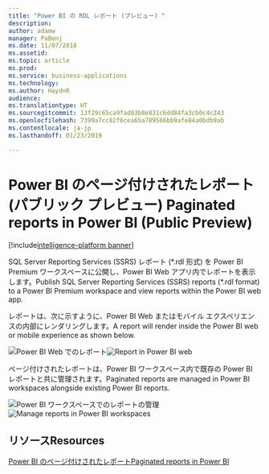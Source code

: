 ```yaml
---
title: "Power BI の RDL レポート (プレビュー) "
description: 
author: adamw
manager: PaBenj
ms.date: 11/07/2018
ms.assetid: 
ms.topic: article
ms.prod: 
ms.service: business-applications
ms.technology: 
ms.author: HaydnR
audience: 
ms.translationtype: HT
ms.sourcegitcommit: 13f29c65ca9fad83b8e831c6dd84fa3cb0c4c243
ms.openlocfilehash: 7399a7cc82f6cea65a789566bb9afe84a0bdb9ab
ms.contentlocale: ja-jp
ms.lasthandoff: 01/23/2019

---
```

# <a name="paginated-reports-in-power-bi-public-preview"></a><span data-ttu-id="b0d40-102">Power BI のページ付けされたレポート (パブリック プレビュー) </span><span class="sxs-lookup"><span data-stu-id="b0d40-102">Paginated reports in Power BI (Public Preview)</span></span>

[!include[intelligence-platform banner](../../includes/intelligence-platform.md)]





<span data-ttu-id="b0d40-103">SQL Server Reporting Services (SSRS) レポート (\*.rdl 形式) を Power BI Premium ワークスペースに公開し、Power BI Web アプリ内でレポートを表示します。</span><span class="sxs-lookup"><span data-stu-id="b0d40-103">Publish SQL Server Reporting Services (SSRS) reports (\*.rdl format) to a Power BI Premium workspace and view reports within the Power BI web app.</span></span> 

<span data-ttu-id="b0d40-104">レポートは、次に示すように、Power BI Web またはモバイル エクスペリエンスの内部にレンダリングします。</span><span class="sxs-lookup"><span data-stu-id="b0d40-104">A report will render inside the Power BI web or mobile experience as shown below.</span></span>

<span data-ttu-id="b0d40-105">![Power BI Web でのレポート](media/rdl-report-render.png "Power BI Web でのレポート")</span><span class="sxs-lookup"><span data-stu-id="b0d40-105">![Report in Power BI web](media/rdl-report-render.png "Report in Power BI web")</span></span>

<span data-ttu-id="b0d40-106">ページ付けされたレポートは、Power BI ワークスペース内で既存の Power BI レポートと共に管理されます。</span><span class="sxs-lookup"><span data-stu-id="b0d40-106">Paginated reports are managed in Power BI workspaces alongside existing Power BI reports.</span></span>

<span data-ttu-id="b0d40-107">![Power BI ワークスペースでのレポートの管理](media/rdl-report-list.png "Power BI ワークスペースでのレポートの管理")</span><span class="sxs-lookup"><span data-stu-id="b0d40-107">![Manage reports in Power BI workspaces](media/rdl-report-list.png "Manage reports in Power BI workspaces")</span></span>


## <a name="resources"></a><span data-ttu-id="b0d40-108">リソース</span><span class="sxs-lookup"><span data-stu-id="b0d40-108">Resources</span></span>
[<span data-ttu-id="b0d40-109">Power BI のページ付けされたレポート</span><span class="sxs-lookup"><span data-stu-id="b0d40-109">Paginated reports in Power BI</span></span>](https://docs.microsoft.com/en-us/power-bi/paginated-reports-report-builder-power-bi)

